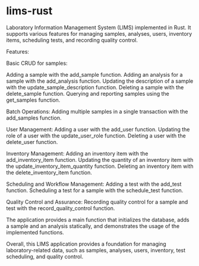 # lims-rust

Laboratory Information Management System (LIMS) implemented in Rust. It supports various features for managing samples, analyses, users, inventory items, scheduling tests, and recording quality control.

Features:

Basic CRUD for samples:

Adding a sample with the add_sample function.
Adding an analysis for a sample with the add_analysis function.
Updating the description of a sample with the update_sample_description function.
Deleting a sample with the delete_sample function.
Querying and reporting samples using the get_samples function.

Batch Operations:
Adding multiple samples in a single transaction with the add_samples function.

User Management:
Adding a user with the add_user function.
Updating the role of a user with the update_user_role function.
Deleting a user with the delete_user function.

Inventory Management:
Adding an inventory item with the add_inventory_item function.
Updating the quantity of an inventory item with the update_inventory_item_quantity function.
Deleting an inventory item with the delete_inventory_item function.

Scheduling and Workflow Management:
Adding a test with the add_test function.
Scheduling a test for a sample with the schedule_test function.

Quality Control and Assurance:
Recording quality control for a sample and test with the record_quality_control function.

The application provides a main function that initializes the database, adds a sample and an analysis statically, and demonstrates the usage of the implemented functions.

Overall, this LIMS application provides a foundation for managing laboratory-related data, such as samples, analyses, users, inventory, test scheduling, and quality control.
